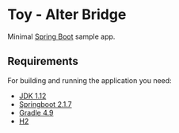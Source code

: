 # Toy - Alter Bridge
Minimal [Spring Boot](http://projects.spring.io/spring-boot/) sample app.

## Requirements
For building and running the application you need:

- [JDK 1.12](https://tecadmin.net/install-java-macos/)
- [Springboot 2.1.7](https://spring.io/projects/spring-boot)
- [Gradle 4.9](https://docs.gradle.org/current/userguide/getting_started.html)
- [H2](http://www.h2database.com/html/main.html)
